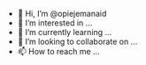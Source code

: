 - 👋 Hi, I’m @opiejemanaid
- 👀 I’m interested in ...
- 🌱 I’m currently learning ...
- 💞️ I’m looking to collaborate on ...
- 📫 How to reach me ...

<!---
opiejemanaid/opiejemanaid is a ✨ special ✨ repository because its `README.md` (this file) appears on your GitHub profile.
You can click the Preview link to take a look at your changes.
--->
